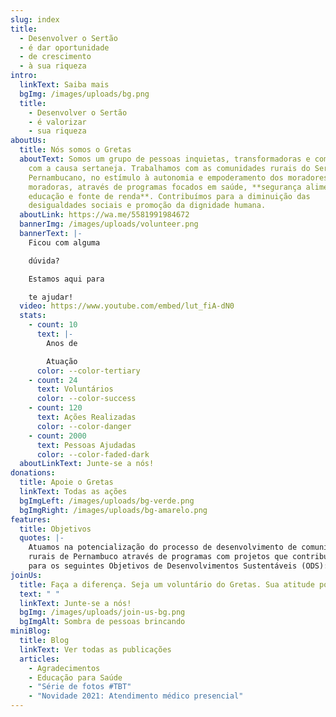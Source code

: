 ```yaml
---
slug: index
title:
  - Desenvolver o Sertão
  - é dar oportunidade
  - de crescimento
  - à sua riqueza
intro:
  linkText: Saiba mais
  bgImg: /images/uploads/bg.png
  title:
    - Desenvolver o Sertão
    - é valorizar
    - sua riqueza
aboutUs:
  title: Nós somos o Gretas
  aboutText: Somos um grupo de pessoas inquietas, transformadoras e comprometidas
    com a causa sertaneja. Trabalhamos com as comunidades rurais do Sertão
    Pernambucano, no estímulo à autonomia e empoderamento dos moradores e
    moradoras, através de programas focados em saúde, **segurança alimentar,
    educação e fonte de renda**. Contribuímos para a diminuição das
    desigualdades sociais e promoção da dignidade humana.
  aboutLink: https://wa.me/5581991984672
  bannerImg: /images/uploads/volunteer.png
  bannerText: |-
    Ficou com alguma

    dúvida?

    Estamos aqui para

    te ajudar!
  video: https://www.youtube.com/embed/lut_fiA-dN0
  stats:
    - count: 10
      text: |-
        Anos de 

        Atuação
      color: --color-tertiary
    - count: 24
      text: Voluntários
      color: --color-success
    - count: 120
      text: Ações Realizadas
      color: --color-danger
    - count: 2000
      text: Pessoas Ajudadas
      color: --color-faded-dark
  aboutLinkText: Junte-se a nós!
donations:
  title: Apoie o Gretas
  linkText: Todas as ações
  bgImgLeft: /images/uploads/bg-verde.png
  bgImgRight: /images/uploads/bg-amarelo.png
features:
  title: Objetivos
  quotes: |-
    Atuamos na potencialização do processo de desenvolvimento de comunidades
    rurais de Pernambuco através de programas com projetos que contribuem
    para os seguintes Objetivos de Desenvolvimentos Sustentáveis (ODS):
joinUs:
  title: Faça a diferença. Seja um voluntário do Gretas. Sua atitude pode mudar vidas!
  text: " "
  linkText: Junte-se a nós!
  bgImg: /images/uploads/join-us-bg.png
  bgImgAlt: Sombra de pessoas brincando
miniBlog:
  title: Blog
  linkText: Ver todas as publicações
  articles:
    - Agradecimentos
    - Educação para Saúde
    - "Série de fotos #TBT"
    - "Novidade 2021: Atendimento médico presencial"
---
```

